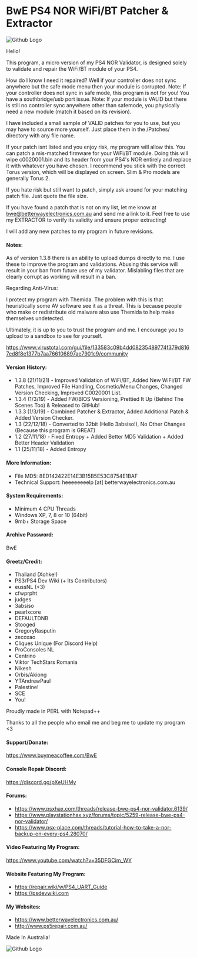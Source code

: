 
# BwE PS4 NOR WiFi/BT Patcher & Extractor

![Github Logo](https://i.imgur.com/3FrWZ1U.png)

Hello!

This program, a micro version of my PS4 NOR Validator, is designed solely to validate and repair the WiFi/BT module of your PS4.

How do I know I need it repaired? Well if your controller does not sync anywhere but the safe mode menu then your module is corrupted.
Note: If your controller does not sync in safe mode, this program is not for you! You have a southbridge/usb port issue.
Note: If your module is VALID but there is still no controller sync anywhere other than safemode, you physically need a new module (match it based on its revision).

I have included a small sample of VALID patches for you to use, but you may have to source more yourself. 
Just place them in the /Patches/ directory with any file name.

If your patch isnt listed and you enjoy risk, my program will allow this. You can patch a mis-matched firmware for your WiFi/BT module.
Doing this will wipe c0020001.bin and its header from your PS4's NOR entirely and replace it with whatever you have chosen.
I recommend you stick with the correct Torus version, which will be displayed on screen. Slim & Pro models are generally Torus 2.

If you hate risk but still want to patch, simply ask around for your matching patch file. Just quote the file size.

If you have found a patch that is not on my list, let me know at bwe@betterwayelectronics.com.au and send me a link to it.
Feel free to use my EXTRACTOR to verify its validity and ensure proper extracting!

I will add any new patches to my program in future revisions.

#### Notes: ####

As of version 1.3.8 there is an ability to upload dumps directly to me. I use these to improve the program and validations.
Abusing this service will result in your ban from future use of my validator. Mislabling files that are clearly corrupt as working will result in a ban.

Regarding Anti-Virus:

I protect my program with Themida. The problem with this is that heuristically some AV software see it as a threat.
This is because people who make or redistribute old malware also use Themida to help make themselves undetected.

Ultimately, it is up to you to trust the program and me. I encourage you to upload to a sandbox to see for yourself.

https://www.virustotal.com/gui/file/133583c09b4dd08235489774f379d8167ed8f8e1377b7aa766106897ae7901c9/community

#### Version History: ####
- 1.3.8 (21/11/21) - Improved Validation of WiFi/BT, Added New WiFi/BT FW Patches, Improved File Handling, Cosmetic/Menu Changes, Changed Version Checking, Improved C0020001 List.
- 1.3.4 (1/3/19) - Added FW/BIOS Versioning, Prettied It Up (Behind The Scenes Too) & Released to GitHub!
- 1.3.3 (1/3/19) - Combined Patcher & Extractor, Added Additional Patch & Added Version Checker.
- 1.3 (22/12/18) - Converted to 32bit (Hello 3absiso!), No Other Changes (Because this program is GREAT)
- 1.2 (27/11/18) - Fixed Entropy + Added Better MD5 Validation + Added Better Header Validation
- 1.1 (25/11/18) - Added Entropy  

#### More Information: ####
- File MD5: 8ED142422E14E3B15B5E53C8754E1BAF
- Technical Support: heeeeeeeelp [at] betterwayelectronics.com.au

#### System Requirements: ####
- Minimum 4 CPU Threads
- Windows XP, 7, 8 or 10 (64bit) 
- 9mb+ Storage Space

#### Archive Password: ####
BwE
 
#### Greetz/Credit: ####
- Thailand (Xohke!)
- PS3/PS4 Dev Wiki (+ Its Contributors)
- eussNL (<3)
- cfwprpht
- judges
- 3absiso
- pearlxcore
- DEFAULTDNB
- Stooged
- GregoryRasputin
- zecoxao
- Cliques Unique (For Discord Help)
- ProConsoles NL
- Centrino
- Viktor TechStars Romania
- Nikesh
- Orbis/Akiong
- YTAndrewPaul
- Palestine!
- SCE
- You! 

Proudly made in PERL with Notepad++

Thanks to all the people who email me and beg me to update my program <3 

#### Support/Donate: ####
https://www.buymeacoffee.com/BwE

#### Console Repair Discord: ####
https://discord.gg/pXeUHMy

#### Forums: ####
- https://www.psxhax.com/threads/release-bwe-ps4-nor-validator.6139/
- https://www.playstationhax.xyz/forums/topic/5259-release-bwe-ps4-nor-validator/
- https://www.psx-place.com/threads/tutorial-how-to-take-a-nor-backup-on-every-ps4.28070/

#### Video Featuring My Program: ####
https://www.youtube.com/watch?v=35DFGCim_WY

#### Website Featuring My Program: ####
- https://repair.wiki/w/PS4_UART_Guide
- https://psdevwiki.com

#### My Websites: ####
- https://www.betterwayelectronics.com.au/
- http://www.ps5repair.com.au/

Made In Australia!

![Github Logo](https://i.imgur.com/c2bFgCC.png)
